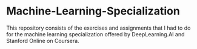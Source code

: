 # Machine-Learning-Specialization
This repository consists of the exercises and assignments that I had to do for the machine learning specialization offered by DeepLearning.AI and Stanford Online on Coursera.

